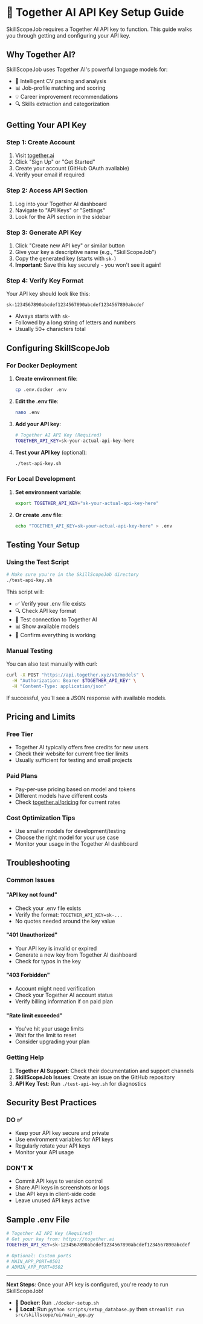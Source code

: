 # 🔑 Together AI API Key Setup Guide

SkillScopeJob requires a Together AI API key to function. This guide walks you through getting and configuring your API key.

## Why Together AI?

SkillScopeJob uses Together AI's powerful language models for:
- 🤖 Intelligent CV parsing and analysis
- 📊 Job-profile matching and scoring
- 💡 Career improvement recommendations
- 🔍 Skills extraction and categorization

## Getting Your API Key

### Step 1: Create Account

1. Visit [together.ai](https://together.ai)
2. Click "Sign Up" or "Get Started"
3. Create your account (GitHub OAuth available)
4. Verify your email if required

### Step 2: Access API Section

1. Log into your Together AI dashboard
2. Navigate to "API Keys" or "Settings"
3. Look for the API section in the sidebar

### Step 3: Generate API Key

1. Click "Create new API key" or similar button
2. Give your key a descriptive name (e.g., "SkillScopeJob")
3. Copy the generated key (starts with `sk-`)
4. **Important**: Save this key securely - you won't see it again!

### Step 4: Verify Key Format

Your API key should look like this:
```
sk-1234567890abcdef1234567890abcdef1234567890abcdef
```

- Always starts with `sk-`
- Followed by a long string of letters and numbers
- Usually 50+ characters total

## Configuring SkillScopeJob

### For Docker Deployment

1. **Create environment file**:
   ```bash
   cp .env.docker .env
   ```

2. **Edit the .env file**:
   ```bash
   nano .env
   ```

3. **Add your API key**:
   ```bash
   # Together AI API Key (Required)
   TOGETHER_API_KEY=sk-your-actual-api-key-here
   ```

4. **Test your API key** (optional):
   ```bash
   ./test-api-key.sh
   ```

### For Local Development

1. **Set environment variable**:
   ```bash
   export TOGETHER_API_KEY="sk-your-actual-api-key-here"
   ```

2. **Or create .env file**:
   ```bash
   echo "TOGETHER_API_KEY=sk-your-actual-api-key-here" > .env
   ```

## Testing Your Setup

### Using the Test Script

```bash
# Make sure you're in the SkillScopeJob directory
./test-api-key.sh
```

This script will:
- ✅ Verify your .env file exists
- 🔍 Check API key format
- 🧪 Test connection to Together AI
- 📊 Show available models
- 🎉 Confirm everything is working

### Manual Testing

You can also test manually with curl:

```bash
curl -X POST "https://api.together.xyz/v1/models" \
  -H "Authorization: Bearer $TOGETHER_API_KEY" \
  -H "Content-Type: application/json"
```

If successful, you'll see a JSON response with available models.

## Pricing and Limits

### Free Tier
- Together AI typically offers free credits for new users
- Check their website for current free tier limits
- Usually sufficient for testing and small projects

### Paid Plans
- Pay-per-use pricing based on model and tokens
- Different models have different costs
- Check [together.ai/pricing](https://together.ai/pricing) for current rates

### Cost Optimization Tips
- Use smaller models for development/testing
- Choose the right model for your use case
- Monitor your usage in the Together AI dashboard

## Troubleshooting

### Common Issues

#### "API key not found"
- Check your .env file exists
- Verify the format: `TOGETHER_API_KEY=sk-...`
- No quotes needed around the key value

#### "401 Unauthorized"
- Your API key is invalid or expired
- Generate a new key from Together AI dashboard
- Check for typos in the key

#### "403 Forbidden"
- Account might need verification
- Check your Together AI account status
- Verify billing information if on paid plan

#### "Rate limit exceeded"
- You've hit your usage limits
- Wait for the limit to reset
- Consider upgrading your plan

### Getting Help

1. **Together AI Support**: Check their documentation and support channels
2. **SkillScopeJob Issues**: Create an issue on the GitHub repository
3. **API Key Test**: Run `./test-api-key.sh` for diagnostics

## Security Best Practices

### DO ✅
- Keep your API key secure and private
- Use environment variables for API keys
- Regularly rotate your API keys
- Monitor your API usage

### DON'T ❌
- Commit API keys to version control
- Share API keys in screenshots or logs
- Use API keys in client-side code
- Leave unused API keys active

## Sample .env File

```bash
# Together AI API Key (Required)
# Get your key from: https://together.ai
TOGETHER_API_KEY=sk-1234567890abcdef1234567890abcdef1234567890abcdef

# Optional: Custom ports
# MAIN_APP_PORT=8501
# ADMIN_APP_PORT=8502
```

---

**Next Steps**: Once your API key is configured, you're ready to run SkillScopeJob!

- 🐳 **Docker**: Run `./docker-setup.sh`
- 🐍 **Local**: Run `python scripts/setup_database.py` then `streamlit run src/skillscope/ui/main_app.py`

